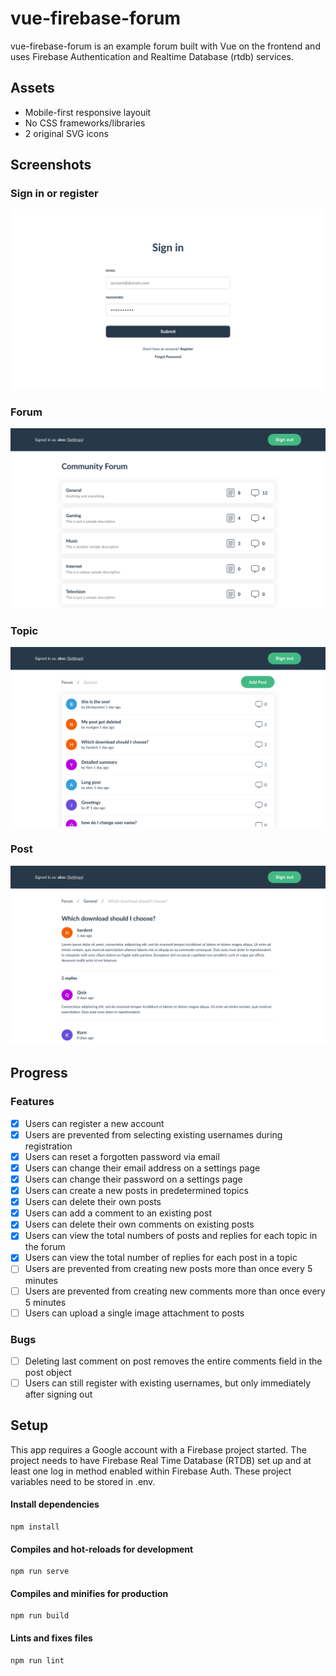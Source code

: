 # vue-firebase-forum

vue-firebase-forum is an example forum built with Vue on the frontend and uses Firebase Authentication and Realtime Database (rtdb) services.

## Assets

- Mobile-first responsive layouit
- No CSS frameworks/libraries
- 2 original SVG icons

## Screenshots

### Sign in or register
![Signin screenshot](/screenshots/signin.png?raw=true)

### Forum
![Forum screenshot](/screenshots/forum.png?raw=true)

### Topic
![Topic screenshot](/screenshots/topic.png?raw=true)

### Post
![Post screenshot](/screenshots/post.png?raw=true)

## Progress

### Features

- [X] Users can register a new account
- [X] Users are prevented from selecting existing usernames during registration
- [X] Users can reset a forgotten password via email
- [X] Users can change their email address on a settings page
- [X] Users can change their password on a settings page
- [X] Users can create a new posts in predetermined topics
- [X] Users can delete their own posts
- [X] Users can add a comment to an existing post
- [X] Users can delete their own comments on existing posts
- [X] Users can view the total numbers of posts and replies for each topic in the forum
- [X] Users can view the total number of replies for each post in a topic
- [ ] Users are prevented from creating new posts more than once every 5 minutes
- [ ] Users are prevented from creating new comments more than once every 5 minutes
- [ ] Users can upload a single image attachment to posts

### Bugs

- [ ] Deleting last comment on post removes the entire comments field in the post object
- [ ] Users can still register with existing usernames, but only immediately after signing out

## Setup

This app requires a Google account with a Firebase project started. The project needs to have Firebase Real Time Database (RTDB) set up and at least one log in method enabled within Firebase Auth. These project variables need to be stored in .env.

#### Install dependencies
```
npm install
```

#### Compiles and hot-reloads for development
```
npm run serve
```

#### Compiles and minifies for production
```
npm run build
```

#### Lints and fixes files
```
npm run lint
```